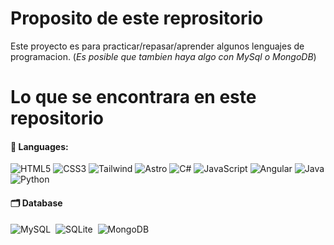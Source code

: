 # Proposito de este reprositorio
Este proyecto es para practicar/repasar/aprender algunos lenguajes de programacion. (_Es posible que tambien haya algo con MySql o MongoDB_)

# Lo que se encontrara en este repositorio
#### 💬 Languages:
![HTML5](https://img.shields.io/badge/HTML5%20-%23E34F26.svg?style=for-the-badge&logo=html5&logoColor=white)
![CSS3](https://img.shields.io/badge/CSS%20-%231572B6.svg?style=for-the-badge&logo=css3&logoColor=white)
![Tailwind](https://img.shields.io/badge/Tailwind%20-%231572B6.svg?style=for-the-badge&logo=tailwindcss&logoColor=white&color=0B1120)
![Astro](https://img.shields.io/badge/Astro%20-%231572B6.svg?style=for-the-badge&logo=astro&logoColor=white&color=13113D)
![C#](https://img.shields.io/badge/csharp%20-%231572B6.svg?style=for-the-badge&logo=c#&logoColor=white)
![JavaScript](https://img.shields.io/badge/JavaScript%20-%23F7DF1E.svg?style=for-the-badge&logo=javascript&logoColor=black)
![Angular](https://img.shields.io/badge/Angular-F30851?style=for-the-badge&logo=angular&logoColor=white)
![Java](https://img.shields.io/badge/Java-ED8B00?style=for-the-badge&logo=java&logoColor=white)
![Python](https://img.shields.io/badge/Python-ED8B00?style=for-the-badge&logo=python&logoColor=white)

#### 🗂️ Database
![MySQL](https://img.shields.io/badge/MySQL-00000F?style=for-the-badge&logo=mysql&logoColor=white)&nbsp;
![SQLite](https://img.shields.io/badge/SQLITE-044A5F?style=for-the-badge&logo=sqlite&logoColor=white)&nbsp;
![MongoDB](https://img.shields.io/badge/MongoDB-9be4b9?style=for-the-badge&logo=mongodb)&nbsp;
